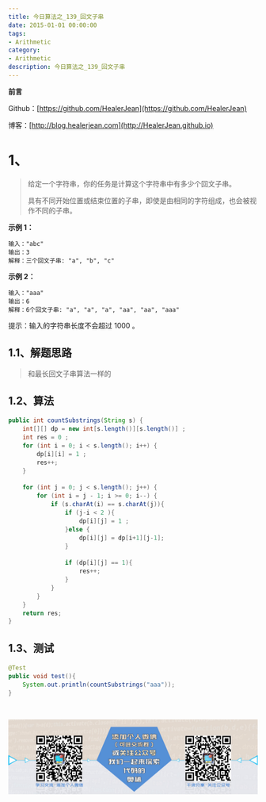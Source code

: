 ```yaml
---
title: 今日算法之_139_回文子串
date: 2015-01-01 00:00:00
tags: 
- Arithmetic
category: 
- Arithmetic
description: 今日算法之_139_回文子串
---
```


**前言**     

 Github：[https://github.com/HealerJean](https://github.com/HealerJean)         

 博客：[http://blog.healerjean.com](http://HealerJean.github.io)          



# 1、
> 给定一个字符串，你的任务是计算这个字符串中有多少个回文子串。    
>
> 具有不同开始位置或结束位置的子串，即使是由相同的字符组成，也会被视作不同的子串。 



**示例 1：**

```
输入："abc"
输出：3
解释：三个回文子串: "a", "b", "c"
```

**示例 2：**

```
输入："aaa"
输出：6
解释：6个回文子串: "a", "a", "a", "aa", "aa", "aaa"
```


提示：输入的字符串长度不会超过 1000 。



## 1.1、解题思路 

>  和最长回文子串算法一样的



## 1.2、算法

```java
public int countSubstrings(String s) {
    int[][] dp = new int[s.length()][s.length()] ;
    int res = 0 ;
    for (int i = 0; i < s.length(); i++) {
        dp[i][i] = 1 ;
        res++;
    }

    for (int j = 0; j < s.length(); j++) {
        for (int i = j - 1; i >= 0; i--) {
            if (s.charAt(i) == s.charAt(j)){
                if (j-i < 2 ){
                    dp[i][j] = 1 ;
                }else {
                    dp[i][j] = dp[i+1][j-1];
                }

                if (dp[i][j] == 1){
                    res++;
                }
            }
        }
    }
    return res;
}
```




## 1.3、测试 

```java
@Test
public void test(){
    System.out.println(countSubstrings("aaa"));
}
```



​          

![ContactAuthor](https://raw.githubusercontent.com/HealerJean/HealerJean.github.io/master/assets/img/artical_bottom.jpg)



<link rel="stylesheet" href="https://unpkg.com/gitalk/dist/gitalk.css">

<script src="https://unpkg.com/gitalk@latest/dist/gitalk.min.js"></script> 
<div id="gitalk-container"></div>    
 <script type="text/javascript">
    var gitalk = new Gitalk({
		clientID: `1d164cd85549874d0e3a`,
		clientSecret: `527c3d223d1e6608953e835b547061037d140355`,
		repo: `HealerJean.github.io`,
		owner: 'HealerJean',
		admin: ['HealerJean'],
		id: 'R5y0YPavm3wQIGcz',
    });
    gitalk.render('gitalk-container');
</script> 


